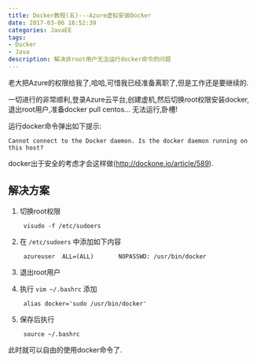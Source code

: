 ```yaml
---
title: Docker教程(五)---Azure虚拟安装Docker
date: 2017-03-06 16:52:39
categories: JavaEE
tags:
- Docker
- Java
description: 解决非root用户无法运行docker命令的问题
---
```


老大把Azure的权限给我了,哈哈,可惜我已经准备离职了,但是工作还是要继续的.

一切进行的非常顺利,登录Azure云平台,创建虚机,然后切换root权限安装docker,退出root用户,准备docker pull centos...
无法运行,卧槽!

运行docker命令弹出如下提示:

	Cannot connect to the Docker daemon. Is the docker daemon running on this host?

docker出于安全的考虑才会这样做(http://dockone.io/article/589).

## 解决方案
1. 切换root权限

		visudo -f /etc/sudoers
2. 在 `/etc/sudoers` 中添加如下内容

		azureuser  ALL=(ALL)       NOPASSWD: /usr/bin/docker

3. 退出root用户
4. 执行 `vim ~/.bashrc` 添加

		alias docker='sudo /usr/bin/docker'

5. 保存后执行

		source ~/.bashrc

此时就可以自由的使用docker命令了.
